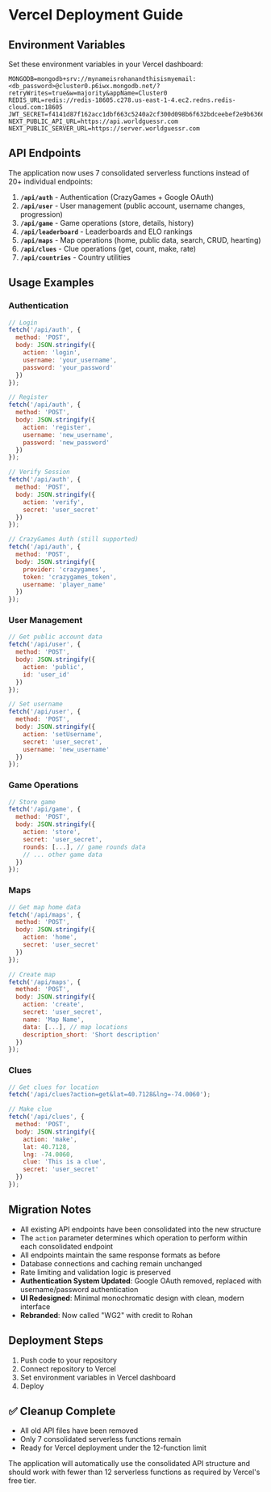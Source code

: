 # Vercel Deployment Guide

## Environment Variables

Set these environment variables in your Vercel dashboard:

```
MONGODB=mongodb+srv://mynameisrohanandthisismyemail:<db_password>@cluster0.p6iwx.mongodb.net/?retryWrites=true&w=majority&appName=Cluster0
REDIS_URL=redis://redis-18605.c278.us-east-1-4.ec2.redns.redis-cloud.com:18605
JWT_SECRET=f4141d87f162acc1dbf663c5240a2cf300d098b6f632bdceebef2e9b6366efbbeee5211a1d3f18056b8161a0a8314fb09af905c56586c480462ac78e0a7c14d9
NEXT_PUBLIC_API_URL=https://api.worldguessr.com
NEXT_PUBLIC_SERVER_URL=https://server.worldguessr.com
```

## API Endpoints

The application now uses 7 consolidated serverless functions instead of 20+ individual endpoints:

1. **`/api/auth`** - Authentication (CrazyGames + Google OAuth)
2. **`/api/user`** - User management (public account, username changes, progression)
3. **`/api/game`** - Game operations (store, details, history)
4. **`/api/leaderboard`** - Leaderboards and ELO rankings
5. **`/api/maps`** - Map operations (home, public data, search, CRUD, hearting)
6. **`/api/clues`** - Clue operations (get, count, make, rate)
7. **`/api/countries`** - Country utilities

## Usage Examples

### Authentication
```javascript
// Login
fetch('/api/auth', {
  method: 'POST',
  body: JSON.stringify({
    action: 'login',
    username: 'your_username',
    password: 'your_password'
  })
});

// Register
fetch('/api/auth', {
  method: 'POST',
  body: JSON.stringify({
    action: 'register',
    username: 'new_username',
    password: 'new_password'
  })
});

// Verify Session
fetch('/api/auth', {
  method: 'POST',
  body: JSON.stringify({
    action: 'verify',
    secret: 'user_secret'
  })
});

// CrazyGames Auth (still supported)
fetch('/api/auth', {
  method: 'POST',
  body: JSON.stringify({
    provider: 'crazygames',
    token: 'crazygames_token',
    username: 'player_name'
  })
});
```

### User Management
```javascript
// Get public account data
fetch('/api/user', {
  method: 'POST',
  body: JSON.stringify({
    action: 'public',
    id: 'user_id'
  })
});

// Set username
fetch('/api/user', {
  method: 'POST',
  body: JSON.stringify({
    action: 'setUsername',
    secret: 'user_secret',
    username: 'new_username'
  })
});
```

### Game Operations
```javascript
// Store game
fetch('/api/game', {
  method: 'POST',
  body: JSON.stringify({
    action: 'store',
    secret: 'user_secret',
    rounds: [...], // game rounds data
    // ... other game data
  })
});
```

### Maps
```javascript
// Get map home data
fetch('/api/maps', {
  method: 'POST',
  body: JSON.stringify({
    action: 'home',
    secret: 'user_secret'
  })
});

// Create map
fetch('/api/maps', {
  method: 'POST',
  body: JSON.stringify({
    action: 'create',
    secret: 'user_secret',
    name: 'Map Name',
    data: [...], // map locations
    description_short: 'Short description'
  })
});
```

### Clues
```javascript
// Get clues for location
fetch('/api/clues?action=get&lat=40.7128&lng=-74.0060');

// Make clue
fetch('/api/clues', {
  method: 'POST',
  body: JSON.stringify({
    action: 'make',
    lat: 40.7128,
    lng: -74.0060,
    clue: 'This is a clue',
    secret: 'user_secret'
  })
});
```

## Migration Notes

- All existing API endpoints have been consolidated into the new structure
- The `action` parameter determines which operation to perform within each consolidated endpoint
- All endpoints maintain the same response formats as before
- Database connections and caching remain unchanged
- Rate limiting and validation logic is preserved
- **Authentication System Updated**: Google OAuth removed, replaced with username/password authentication
- **UI Redesigned**: Minimal monochromatic design with clean, modern interface
- **Rebranded**: Now called "WG2" with credit to Rohan

## Deployment Steps

1. Push code to your repository
2. Connect repository to Vercel
3. Set environment variables in Vercel dashboard
4. Deploy

## ✅ Cleanup Complete
- All old API files have been removed
- Only 7 consolidated serverless functions remain
- Ready for Vercel deployment under the 12-function limit

The application will automatically use the consolidated API structure and should work with fewer than 12 serverless functions as required by Vercel's free tier.
